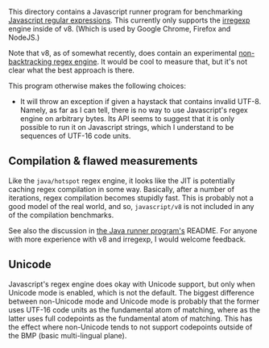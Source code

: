 This directory contains a Javascript runner program for benchmarking [Javascript regular
expressions][mdn-regexp]. This currently only supports the [irregexp] engine
inside of v8. (Which is used by Google Chrome, Firefox and NodeJS.)

Note that v8, as of somewhat recently, does contain an experimental
[non-backtracking regex engine][nobacktrack]. It would be cool to measure that,
but it's not clear what the best approach is there.

This program otherwise makes the following choices:

* It will throw an exception if given a haystack that contains invalid UTF-8.
Namely, as far as I can tell, there is no way to use Javascript's regex engine
on arbitrary bytes. Its API seems to suggest that it is only possible to run it
on Javascript strings, which I understand to be sequences of UTF-16 code units.

## Compilation & flawed measurements

Like the `java/hotspot` regex engine, it looks like the JIT is potentially
caching regex compilation in some way. Basically, after a number of iterations,
regex compilation becomes stupidly fast. This is probably not a good model of
the real world, and so, `javascript/v8` is not included in any of the compilation
benchmarks.

See also the discussion in [the Java runner program's](../java) README. For
anyone with more experience with v8 and irregexp, I would welcome feedback.

## Unicode

Javascript's regex engine does okay with Unicode support, but only when Unicode
mode is enabled, which is not the default. The biggest difference between
non-Unicode mode and Unicode mode is probably that the former uses UTF-16
code units as the fundamental atom of matching, where as the latter uses
full codepoints as the fundamental atom of matching. This has the effect
where non-Unicode tends to not support codepoints outside of the BMP (basic
multi-lingual plane).

[mdn-regexp]: https://developer.mozilla.org/en-US/docs/Web/JavaScript/Reference/Global_Objects/RegExp
[irregexp]: https://blog.chromium.org/2009/02/irregexp-google-chromes-new-regexp.html
[nobacktrack]: https://v8.dev/blog/non-backtracking-regexp
